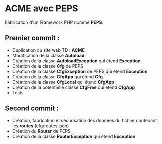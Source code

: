 ﻿# ACME avec PEPS

Fabrication d'un Framework PHP nommé __PEPS__.

## Premier commit :
  * Duplication du site web TD : __ACME__
  * Modification de la classe __Autoload__
  * Création de la classe __AutoloadException__ qui étend __Exception__
  * Création de la classe __Cfg__ de PEPS
  * Création de la classe __CfgException__ de PEPS qui étend __Exception__
  * Création de la classe __CfgApp__ qui étend __Cfg__
  * Création de la classe __CfgLocal__ qui étend __CfgApp__
  * Création de la potentielle classe __CfgFree__ qui étend __CfgApp__
  * Tests

## Second commit :
 * Création, fabrication et sécurisation des données du fichier contenant les __routes__ (cfg/routes.json)
 * Création du __Router__ de PEPS
 * Création de la classe __RouterException__ qui étend __Exception__
